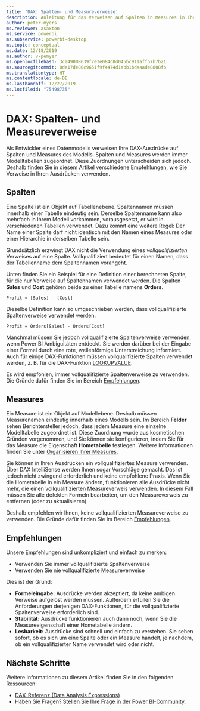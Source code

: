 ```yaml
---
title: 'DAX: Spalten- und Measureverweise'
description: Anleitung für das Verweisen auf Spalten in Measures in Ihren DAX-Ausdrücken.
author: peter-myers
ms.reviewer: asaxton
ms.service: powerbi
ms.subservice: powerbi-desktop
ms.topic: conceptual
ms.date: 12/18/2019
ms.author: v-pemyer
ms.openlocfilehash: 3ca49008639f7e3e084c8d045bc911aff57b7b21
ms.sourcegitcommit: 0da17de80c9651f9f4474d1abb1bdaaade8808fb
ms.translationtype: HT
ms.contentlocale: de-DE
ms.lasthandoff: 12/27/2019
ms.locfileid: "75498735"
---
```

# <a name="dax-column-and-measure-references"></a>DAX: Spalten- und Measureverweise

Als Entwickler eines Datenmodells verweisen Ihre DAX-Ausdrücke auf Spalten und Measures des Modells. Spalten und Measures werden immer Modelltabellen zugeordnet. Diese Zuordnungen unterscheiden sich jedoch. Deshalb finden Sie in diesem Artikel verschiedene Empfehlungen, wie Sie Verweise in Ihren Ausdrücken verwenden.

## <a name="columns"></a>Spalten

Eine Spalte ist ein Objekt auf Tabellenebene. Spaltennamen müssen innerhalb einer Tabelle eindeutig sein. Derselbe Spaltenname kann also mehrfach in Ihrem Modell vorkommen, vorausgesetzt, er wird in verschiedenen Tabellen verwendet. Dazu kommt eine weitere Regel: Der Name einer Spalte darf nicht identisch mit den Namen eines Measures oder einer Hierarchie in derselben Tabelle sein.

Grundsätzlich erzwingt DAX nicht die Verwendung eines _vollqualifizierten_ Verweises auf eine Spalte. Vollqualifiziert bedeutet für einen Namen, dass der Tabellenname dem Spaltennamen vorangeht.

Unten finden Sie ein Beispiel für eine Definition einer berechneten Spalte, für die nur Verweise auf Spaltennamen verwendet werden. Die Spalten **Sales** und **Cost** gehören beide zu einer Tabelle namens **Orders**.

```dax
Profit = [Sales] - [Cost]
```

Dieselbe Definition kann so umgeschrieben werden, dass vollqualifizierte Spaltenverweise verwendet werden.

```dax
Profit = Orders[Sales] - Orders[Cost]
```

Manchmal müssen Sie jedoch vollqualifizierte Spaltenverweise verwenden, wenn Power BI Ambiguitäten entdeckt. Sie werden darüber bei der Eingabe einer Formel durch eine rote, wellenförmige Unterstreichung informiert. Auch für einige DAX-Funktionen müssen vollqualifizierte Spalten verwendet werden, z. B. für die DAX-Funktion [LOOKUPVALUE](/dax/lookupvalue-function-dax).

Es wird empfohlen, immer vollqualifizierte Spaltenverweise zu verwenden. Die Gründe dafür finden Sie im Bereich [Empfehlungen](#recommendations).

## <a name="measures"></a>Measures

Ein Measure ist ein Objekt auf Modellebene. Deshalb müssen Measurenamen eindeutig innerhalb eines Modells sein. Im Bereich **Felder** sehen Berichtersteller jedoch, dass jedem Measure eine einzelne Modelltabelle zugeordnet ist. Diese Zuordnung wurde aus kosmetischen Gründen vorgenommen, und Sie können sie konfigurieren, indem Sie für das Measure die Eigenschaft **Hometabelle** festlegen. Weitere Informationen finden Sie unter [Organisieren Ihrer Measures](../desktop-measures.md#organizing-your-measures).

Sie können in Ihren Ausdrücken ein vollqualifiziertes Measure verwenden. Über DAX IntelliSense werden Ihnen sogar Vorschläge gemacht. Das ist jedoch nicht zwingend erforderlich und keine empfohlene Praxis. Wenn Sie die Hometabelle in ein Measure ändern, funktionieren alle Ausdrücke nicht mehr, die einen vollqualifizierten Measureverweis verwenden. In diesem Fall müssen Sie alle defekten Formeln bearbeiten, um den Measureverweis zu entfernen (oder zu aktualisieren).

Deshalb empfehlen wir Ihnen, keine vollqualifizierten Measureverweise zu verwenden. Die Gründe dafür finden Sie im Bereich [Empfehlungen](#recommendations).

## <a name="recommendations"></a>Empfehlungen

Unsere Empfehlungen sind unkompliziert und einfach zu merken:

- Verwenden Sie immer vollqualifizierte Spaltenverweise
- Verwenden Sie nie vollqualifizierte Measureverweise

Dies ist der Grund:

- **Formeleingabe:** Ausdrücke werden akzeptiert, da keine ambigen Verweise aufgelöst werden müssen. Außerdem erfüllen Sie die Anforderungen derjenigen DAX-Funktionen, für die vollqualifizierte Spaltenverweise erforderlich sind.
- **Stabilität:** Ausdrücke funktionieren auch dann noch, wenn Sie die Measureeigenschaft einer Hometabelle ändern.
- **Lesbarkeit:** Ausdrücke sind schnell und einfach zu verstehen. Sie sehen sofort, ob es sich um eine Spalte oder ein Measure handelt, je nachdem, ob ein vollqualifizierter Name verwendet wird oder nicht.

## <a name="next-steps"></a>Nächste Schritte

Weitere Informationen zu diesem Artikel finden Sie in den folgenden Ressourcen:

- [DAX-Referenz (Data Analysis Expressions)](/dax/)
- Haben Sie Fragen? [Stellen Sie Ihre Frage in der Power BI-Community.](https://community.powerbi.com/)
